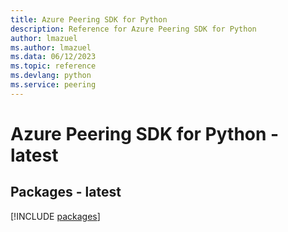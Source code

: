 ```yaml
---
title: Azure Peering SDK for Python
description: Reference for Azure Peering SDK for Python
author: lmazuel
ms.author: lmazuel
ms.data: 06/12/2023
ms.topic: reference
ms.devlang: python
ms.service: peering
---
```

# Azure Peering SDK for Python - latest
## Packages - latest
[!INCLUDE [packages](peering-index.md)]